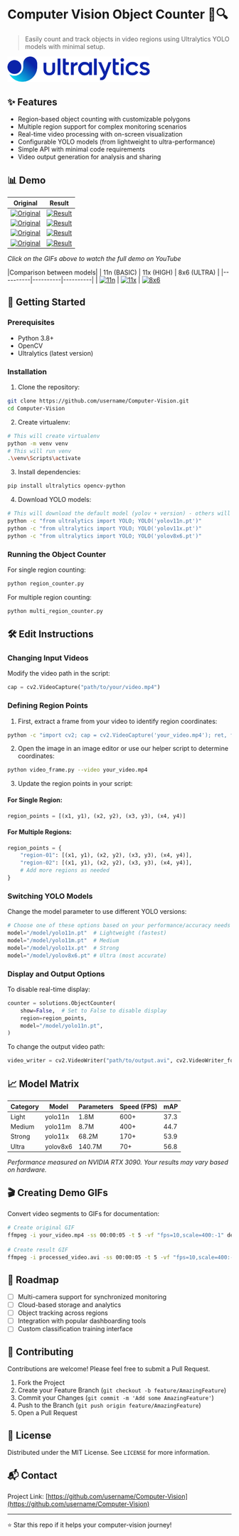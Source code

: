 # Computer Vision Object Counter 🎥🔍

> Easily count and track objects in video regions using Ultralytics YOLO models with minimal setup.

<a href="https://www.ultralytics.com/"><img src="https://raw.githubusercontent.com/ultralytics/assets/main/logo/Ultralytics_Logotype_Original.svg" width="320" alt="Ultralytics logo"></a>

## ✨ Features

- Region-based object counting with customizable polygons
- Multiple region support for complex monitoring scenarios
- Real-time video processing with on-screen visualization
- Configurable YOLO models (from lightweight to ultra-performance)
- Simple API with minimal code requirements
- Video output generation for analysis and sharing

## 📊 Demo

| Original | Result |
|----------|--------|
| [![Original](assets/video1gif.gif)](https://youtu.be/IuxnOB15ODw) | [![Result](assets/video1outputgif.gif)](https://youtu.be/XgWEnEZNBw4) |
| [![Original](assets/video2gif.gif)](https://youtu.be/Dv5mya3FQeI) | [![Result](assets/video2outputgif.gif)](https://youtu.be/HUSMM5BoAlE) |
| [![Original](assets/video3gif.gif)](https://youtu.be/WOpt5hei1c8) | [![Result](assets/video3outputgif.gif)](https://youtu.be/SEIF9s7-TcA) |
| [![Original](assets/video4gif.gif)](https://youtu.be/0cVeQ_zNdI4) | [![Result](assets/video4outputgif.gif)](https://youtu.be/fEeg81393s4) |

*Click on the GIFs above to watch the full demo on YouTube*

|Comparison between models|
| 11n (BASIC) | 11x (HIGH) | 8x6 (ULTRA) |
|----------|----------|----------|
| [![11n](assets/model-yolo11n.pt.gif)](https://youtu.be/KLQWOxvzzBE) | [![11x](assets/model-yolo11x.pt.gif)](https://youtu.be/XgWEnEZNBw4) | [![8x6](assets/mode-yolov8x6.pt.gif)](https://youtu.be/J6mvu5CUQas)

## 🚀 Getting Started

### Prerequisites

- Python 3.8+
- OpenCV
- Ultralytics (latest version)

### Installation

1. Clone the repository:

```bash
git clone https://github.com/username/Computer-Vision.git
cd Computer-Vision
```

2. Create virtualenv:
```bash
# This will create virtualenv
python -m venv venv
# This will run venv
.\venv\Scripts\activate 
```

3. Install dependencies:

```bash
pip install ultralytics opencv-python
```

4. Download YOLO models:

```bash
# This will download the default model (yolov + version) - others will download automatically when used
python -c "from ultralytics import YOLO; YOLO('yolov11n.pt')"
python -c "from ultralytics import YOLO; YOLO('yolov11x.pt')"
python -c "from ultralytics import YOLO; YOLO('yolov8x6.pt')"
```

### Running the Object Counter

For single region counting:

```bash
python region_counter.py
```

For multiple region counting:

```bash
python multi_region_counter.py
```

## 🛠️ Edit Instructions

### Changing Input Videos

Modify the video path in the script:

```python
cap = cv2.VideoCapture("path/to/your/video.mp4")
```

### Defining Region Points

1. First, extract a frame from your video to identify region coordinates:

```bash
python -c "import cv2; cap = cv2.VideoCapture('your_video.mp4'); ret, frame = cap.read(); cv2.imwrite('reference_frame.jpg', frame) if ret else print('Failed to extract frame')"
```

2. Open the image in an image editor or use our helper script to determine coordinates:

```bash
python video_frame.py --video your_video.mp4
```

3. Update the region points in your script:

#### For Single Region:
```python
region_points = [(x1, y1), (x2, y2), (x3, y3), (x4, y4)]
```

#### For Multiple Regions:
```python
region_points = {
    "region-01": [(x1, y1), (x2, y2), (x3, y3), (x4, y4)],
    "region-02": [(x1, y1), (x2, y2), (x3, y3), (x4, y4)],
    # Add more regions as needed
}
```

### Switching YOLO Models

Change the model parameter to use different YOLO versions:

```python
# Choose one of these options based on your performance/accuracy needs
model="/model/yolo11n.pt"  # Lightweight (fastest)
model="/model/yolo11m.pt"  # Medium
model="/model/yolo11x.pt"  # Strong
model="/model/yolov8x6.pt" # Ultra (most accurate)
```

### Display and Output Options

To disable real-time display:

```python
counter = solutions.ObjectCounter(
    show=False,  # Set to False to disable display
    region=region_points,
    model="/model/yolo11n.pt",
)
```

To change the output video path:

```python
video_writer = cv2.VideoWriter("path/to/output.avi", cv2.VideoWriter_fourcc(*"mp4v"), fps, (w, h))
```

## 📈 Model Matrix

| Category | Model | Parameters | Speed (FPS) | mAP |
|----------|-------|------------|-------------|-----|
| Light    | yolo11n | 1.8M | 600+ | 37.3 |
| Medium   | yolo11m | 8.7M | 400+ | 44.7 |
| Strong   | yolo11x | 68.2M | 170+ | 53.9 |
| Ultra    | yolov8x6 | 140.7M | 70+ | 56.8 |

*Performance measured on NVIDIA RTX 3090. Your results may vary based on hardware.*

## 🎬 Creating Demo GIFs

Convert video segments to GIFs for documentation:

```bash
# Create original GIF
ffmpeg -i your_video.mp4 -ss 00:00:05 -t 5 -vf "fps=10,scale=400:-1" demo/original.gif

# Create result GIF
ffmpeg -i processed_video.avi -ss 00:00:05 -t 5 -vf "fps=10,scale=400:-1" demo/result.gif
```

## 🔮 Roadmap

- [ ] Multi-camera support for synchronized monitoring
- [ ] Cloud-based storage and analytics
- [ ] Object tracking across regions
- [ ] Integration with popular dashboarding tools
- [ ] Custom classification training interface

## 🤝 Contributing

Contributions are welcome! Please feel free to submit a Pull Request.

1. Fork the Project
2. Create your Feature Branch (`git checkout -b feature/AmazingFeature`)
3. Commit your Changes (`git commit -m 'Add some AmazingFeature'`)
4. Push to the Branch (`git push origin feature/AmazingFeature`)
5. Open a Pull Request

## 📄 License

Distributed under the MIT License. See `LICENSE` for more information.

## 📬 Contact

Project Link: [https://github.com/username/Computer-Vision](https://github.com/username/Computer-Vision)

---

⭐ Star this repo if it helps your computer-vision journey!